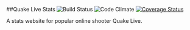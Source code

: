 ##Quake Live Stats
![Build Status](https://codeship.com/projects/ec5be100-006b-0134-2fb7-62bf2e8b1bf1/status?branch=master)
![Code Climate](https://codeclimate.com/github/tomfafard/live_stats.png)
[![Coverage Status](https://coveralls.io/repos/github/tomfafard/live_stats/badge.svg?branch=master)](https://coveralls.io/github/tomfafard/live_stats?branch=master)


A stats website for popular online shooter Quake Live.
